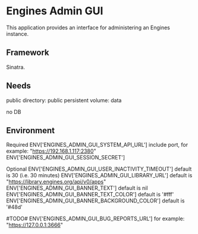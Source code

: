 Engines Admin GUI
=================

This application provides an interface for administering an Engines instance.

Framework
---------

Sinatra.

Needs
-----

public directory: public
persistent volume: data

no DB

Environment
-----------

Required
ENV['ENGINES_ADMIN_GUI_SYSTEM_API_URL'] include port, for example: "https://192.168.1.117:2380"
ENV['ENGINES_ADMIN_GUI_SESSION_SECRET']

Optional
ENV['ENGINES_ADMIN_GUI_USER_INACTIVITY_TIMEOUT'] default is 30 (i.e. 30 minutes)
ENV['ENGINES_ADMIN_GUI_LIBRARY_URL'] default is "https://library.engines.org/api/v0/apps"
ENV['ENGINES_ADMIN_GUI_BANNER_TEXT'] default is nil
ENV['ENGINES_ADMIN_GUI_BANNER_TEXT_COLOR'] default is '#fff'
ENV['ENGINES_ADMIN_GUI_BANNER_BACKGROUND_COLOR'] default is '#48d'


#TODO# ENV['ENGINES_ADMIN_GUI_BUG_REPORTS_URL'] for example: "https://127.0.0.1:3666"
